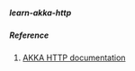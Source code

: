 ##### learn-akka-http

##### Reference
1. [AKKA HTTP documentation](https://doc.akka.io/docs/akka-http/current/index.html?language=scala)
